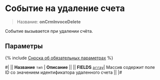 # Событие на удаление счета

> Название: **onCrmInvoceDelete**

Событие вызывается при удалении счёта.

## Параметры

{% include [Сноска об обязательных параметрах](../../../../../_includes/required.md) %}

#|
|| **Название**
`тип` | **Описание** ||
|| **FIELDS** 
[`array`](../../../../data-types.md)| Массив содержит поле ID со значением идентификатора удаленного счета ||
|#
